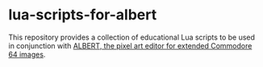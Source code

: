 # lua-scripts-for-albert

This repository provides a collection of educational Lua scripts to be used in conjunction with [ALBERT, the pixel art editor for extended Commodore 64 images](https://www.luigidifraia.com/software/#ALBERT).
